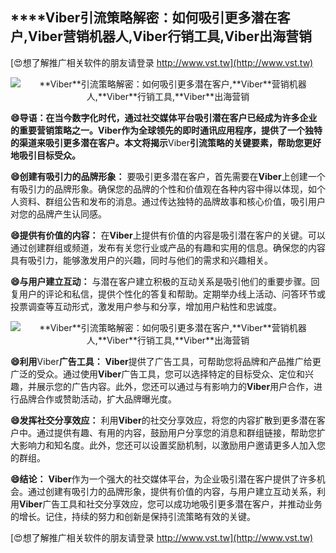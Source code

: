 ## ****Viber**引流策略解密：如何吸引更多潜在客户,**Viber**营销机器人,**Viber**行销工具,**Viber**出海营销**

[😍想了解推广相关软件的朋友请登录 http://www.vst.tw](http://www.vst.tw)

 <center><img src="https://vst.tw/MP4/tuiguang/png/8.png" alt="**Viber**引流策略解密：如何吸引更多潜在客户,**Viber**营销机器人,**Viber**行销工具,**Viber**出海营销"></center>

**😄导语：在当今数字化时代，通过社交媒体平台吸引潜在客户已经成为许多企业的重要营销策略之一。**Viber**作为全球领先的即时通讯应用程序，提供了一个独特的渠道来吸引更多潜在客户。本文将揭示**Viber**引流策略的关键要素，帮助您更好地吸引目标受众。**

**😄创建有吸引力的品牌形象：**
要吸引更多潜在客户，首先需要在**Viber**上创建一个有吸引力的品牌形象。确保您的品牌的个性和价值观在各种内容中得以体现，如个人资料、群组公告和发布的消息。通过传达独特的品牌故事和核心价值，吸引用户对您的品牌产生认同感。

**😄提供有价值的内容：**
在**Viber**上提供有价值的内容是吸引潜在客户的关键。可以通过创建群组或频道，发布有关您行业或产品的有趣和实用的信息。确保您的内容具有吸引力，能够激发用户的兴趣，同时与他们的需求和兴趣相关。

**😄与用户建立互动：**
与潜在客户建立积极的互动关系是吸引他们的重要步骤。回复用户的评论和私信，提供个性化的答复和帮助。定期举办线上活动、问答环节或投票调查等互动形式，激发用户参与和分享，增加用户粘性和忠诚度。

 <center><img src="https://vst.tw/MP4/tuiguang/png/6.png" alt="**Viber**引流策略解密：如何吸引更多潜在客户,**Viber**营销机器人,**Viber**行销工具,**Viber**出海营销"></center>

**😄利用**Viber**广告工具：**
**Viber**提供了广告工具，可帮助您将品牌和产品推广给更广泛的受众。通过使用**Viber**广告工具，您可以选择特定的目标受众、定位和兴趣，并展示您的广告内容。此外，您还可以通过与有影响力的**Viber**用户合作，进行品牌合作或赞助活动，扩大品牌曝光度。

**😄发挥社交分享效应：**
利用**Viber**的社交分享效应，将您的内容扩散到更多潜在客户中。通过提供有趣、有用的内容，鼓励用户分享您的消息和群组链接，帮助您扩大影响力和知名度。此外，您还可以设置奖励机制，以激励用户邀请更多人加入您的群组。

**😄结论：**
**Viber**作为一个强大的社交媒体平台，为企业吸引潜在客户提供了许多机会。通过创建有吸引力的品牌形象，提供有价值的内容，与用户建立互动关系，利用**Viber**广告工具和社交分享效应，您可以成功地吸引更多潜在客户，并推动业务的增长。记住，持续的努力和创新是保持引流策略有效的关键。

[😍想了解推广相关软件的朋友请登录 http://www.vst.tw](http://www.vst.tw)



